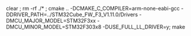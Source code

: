 clear ; rm -rf ./* ; cmake .. -DCMAKE_C_COMPILER=arm-none-eabi-gcc -DDRIVER_PATH=../STM32Cube_FW_F3_V1.11.0/Drivers -DMCU_MAJOR_MODEL=STM32F3xx -DMCU_MINOR_MODEL=STM32F303x8 -DUSE_FULL_LL_DRIVER=y; make
